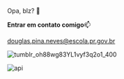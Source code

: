Opa, blz? 👋

**Entrar em contato comigo**📫

douglas.pina.neves@escola.pr.gov.br

![tumblr_oh88wg83YL1vyf3q2o1_400](https://github.com/Douglas041/Douglas041/assets/132484983/3a8f4964-ca31-4ab7-aed6-62008ef40288)


![api](https://github.com/Douglas041/Douglas041/assets/132484983/ae1bd723-ec4d-4caa-96bd-9c9cb9ad1e08)
